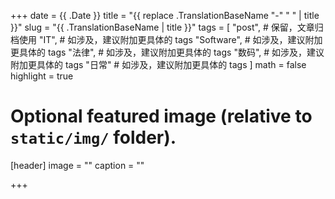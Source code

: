 +++
date = {{ .Date }}
title = "{{ replace .TranslationBaseName "-" " " | title }}"
slug = "{{ .TranslationBaseName | title }}"
tags = [
    "post", # 保留，文章归档使用
    "IT", # 如涉及，建议附加更具体的 tags
    "Software", # 如涉及，建议附加更具体的 tags
    "法律", # 如涉及，建议附加更具体的 tags
    "数码", # 如涉及，建议附加更具体的 tags
    "日常" # 如涉及，建议附加更具体的 tags
]
math = false
highlight = true

# Optional featured image (relative to `static/img/` folder).
[header]
image = ""
caption = ""

+++
